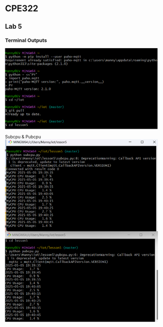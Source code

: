 # CPE322
## Lab 5
### Terminal Outputs

![Image](https://github.com/Mannyv443/Design-6/blob/e4ff63fd56b08a8e6440d297942fae111b2c9a30/Lab5/Lab5-1.png)

Subcpu & Pubcpu
![Image](https://github.com/Mannyv443/Design-6/blob/2ef35242329bc8edcb9dbbfda7e33b695f381831/Lab5/Lab5-2.png)
